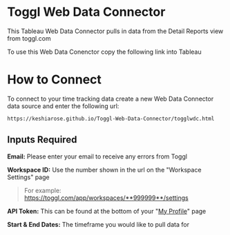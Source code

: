 # Toggl Web Data Connector
This Tableau Web Data Connector pulls in data from the Detail Reports view from toggl.com

To use this Web Data Conenctor copy the following link into Tableau

# How to Connect
To connect to your time tracking data create a new Web Data Connector data source and enter the following url:
```
https://keshiarose.github.io/Toggl-Web-Data-Connector/togglwdc.html
```
## Inputs Required
**Email:** Please enter your email to receive any errors from Toggl

**Workspace ID:** Use the number shown in the url on the "Workspace Settings" page

>For example: https://toggl.com/app/workspaces/**999999**/settings

**API Token:** This can be found at the bottom of your "[My Profile](https://toggl.com/app/profile)" page

**Start & End Dates:** The timeframe you would like to pull data for

